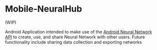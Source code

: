# Mobile-NeuralHub
(WIP)

Android Application intended to make use of the [Android Neural Network API](https://developer.android.com/ndk/guides/neuralnetworks/) to create, use, and share Neural Network with other users.  Future functionality include sharing data collection and exporting networks
